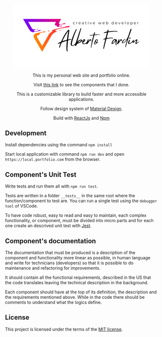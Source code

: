 <!-- markdownlint-disable -->

<p align="center">
<img width="450" src="./static/logo.svg" alt="Alberto Fardin">
</p>

<div align="center">
  This is my personal web site and portfolio online.

  Visit [this link](https://github.com/AlbertoFardin/portfolio_components) to see the components that I done.

  This is a customizable library to build faster and more accessible applications.
  
  Follow design system of [Material Design](https://material.io/design/introduction/).
  
  Build with [ReactJs](https://reactjs.org/) and [Npm](https://www.npmjs.com/)
</div>

## Development

Install dependencies using the command `npm install`

Start local application with command `npm run dev` and open `https://local.portfolio.com` from the browser.

## Component's Unit Test

Write tests and run them all with `npm run test`.

Tests are written in a folder `__tests__` in the same root where the function/component to test are.
You can run a single test using the `debugger tool` of VSCode.

To have code robust, easy to read and easy to maintain, each complex functionality, or component, must be divided into micro parts and for each one create an descrived unit test with [Jest](https://jestjs.io/).

## Component's documentation

The documentation that must be produced is a description of the component and functionality more linear as possible, in human language and write for technicians (developers) so that it is possible to do maintenance and refactoring for improvements.

It should contain all the functional requirements, described in the US that the code translates
leaving the technical description in the background.

Each component should have at the top of its definition, the description and the requirements mentioned above.
While in the code there should be comments to understand what the logics define.

## License

This project is licensed under the terms of the [MIT license](./static/LICENSE).

